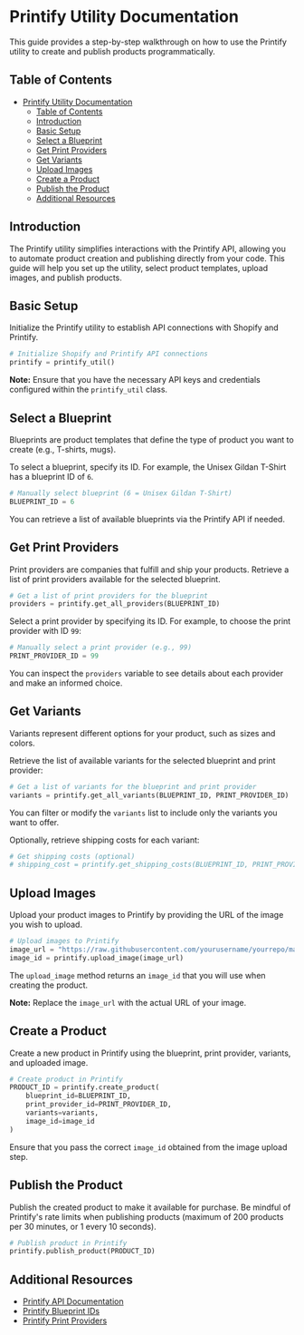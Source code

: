 # Printify Utility Documentation

This guide provides a step-by-step walkthrough on how to use the Printify utility to create and publish products programmatically.

## Table of Contents

- [Printify Utility Documentation](#printify-utility-documentation)
  - [Table of Contents](#table-of-contents)
  - [Introduction](#introduction)
  - [Basic Setup](#basic-setup)
  - [Select a Blueprint](#select-a-blueprint)
  - [Get Print Providers](#get-print-providers)
  - [Get Variants](#get-variants)
  - [Upload Images](#upload-images)
  - [Create a Product](#create-a-product)
  - [Publish the Product](#publish-the-product)
  - [Additional Resources](#additional-resources)

## Introduction

The Printify utility simplifies interactions with the Printify API, allowing you to automate product creation and publishing directly from your code. This guide will help you set up the utility, select product templates, upload images, and publish products.

## Basic Setup

Initialize the Printify utility to establish API connections with Shopify and Printify.

```python
# Initialize Shopify and Printify API connections
printify = printify_util()
```

**Note:** Ensure that you have the necessary API keys and credentials configured within the `printify_util` class.

## Select a Blueprint

Blueprints are product templates that define the type of product you want to create (e.g., T-shirts, mugs).

To select a blueprint, specify its ID. For example, the Unisex Gildan T-Shirt has a blueprint ID of `6`.

```python
# Manually select blueprint (6 = Unisex Gildan T-Shirt)
BLUEPRINT_ID = 6
```

You can retrieve a list of available blueprints via the Printify API if needed.

## Get Print Providers

Print providers are companies that fulfill and ship your products. Retrieve a list of print providers available for the selected blueprint.

```python
# Get a list of print providers for the blueprint
providers = printify.get_all_providers(BLUEPRINT_ID)
```

Select a print provider by specifying its ID. For example, to choose the print provider with ID `99`:

```python
# Manually select a print provider (e.g., 99)
PRINT_PROVIDER_ID = 99
```

You can inspect the `providers` variable to see details about each provider and make an informed choice.

## Get Variants

Variants represent different options for your product, such as sizes and colors.

Retrieve the list of available variants for the selected blueprint and print provider:

```python
# Get a list of variants for the blueprint and print provider
variants = printify.get_all_variants(BLUEPRINT_ID, PRINT_PROVIDER_ID)
```

You can filter or modify the `variants` list to include only the variants you want to offer.

Optionally, retrieve shipping costs for each variant:

```python
# Get shipping costs (optional)
# shipping_cost = printify.get_shipping_costs(BLUEPRINT_ID, PRINT_PROVIDER_ID)
```

## Upload Images

Upload your product images to Printify by providing the URL of the image you wish to upload.

```python
# Upload images to Printify
image_url = "https://raw.githubusercontent.com/yourusername/yourrepo/main/image.png"
image_id = printify.upload_image(image_url)
```

The `upload_image` method returns an `image_id` that you will use when creating the product.

**Note:** Replace the `image_url` with the actual URL of your image.

## Create a Product

Create a new product in Printify using the blueprint, print provider, variants, and uploaded image.

```python
# Create product in Printify
PRODUCT_ID = printify.create_product(
    blueprint_id=BLUEPRINT_ID, 
    print_provider_id=PRINT_PROVIDER_ID, 
    variants=variants, 
    image_id=image_id
)
```

Ensure that you pass the correct `image_id` obtained from the image upload step.

## Publish the Product

Publish the created product to make it available for purchase. Be mindful of Printify's rate limits when publishing products (maximum of 200 products per 30 minutes, or 1 every 10 seconds).

```python
# Publish product in Printify
printify.publish_product(PRODUCT_ID)
```

## Additional Resources

- [Printify API Documentation](https://developers.printify.com/)
- [Printify Blueprint IDs](https://developers.printify.com/#blueprints)
- [Printify Print Providers](https://developers.printify.com/#print-providers)